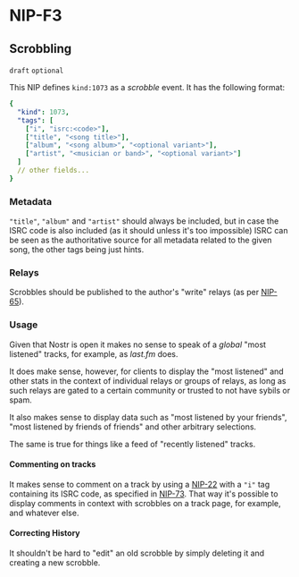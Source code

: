 NIP-F3
======

Scrobbling
----------

`draft` `optional`

This NIP defines `kind:1073` as a _scrobble_ event. It has the following format:

```yaml
{
  "kind": 1073,
  "tags": [
    ["i", "isrc:<code>"],
    ["title", "<song title>"],
    ["album", "<song album>", "<optional variant>"],
    ["artist", "<musician or band>", "<optional variant>"]
  ]
  // other fields...
}
```

### Metadata

`"title"`, `"album"` and `"artist"` should always be included, but in case the ISRC code is also included (as it should unless it's too impossible) ISRC can be seen as the authoritative source for all metadata related to the given song, the other tags being just hints.

### Relays

Scrobbles should be published to the author's "write" relays (as per [NIP-65](65.md)).

### Usage

Given that Nostr is open it makes no sense to speak of a _global_ "most listened" tracks, for example, as _last.fm_ does.

It does make sense, however, for clients to display the "most listened" and other stats in the context of individual relays or groups of relays, as long as such relays are gated to a certain community or trusted to not have sybils or spam.

It also makes sense to display data such as "most listened by your friends", "most listened by friends of friends" and other arbitrary selections.

The same is true for things like a feed of "recently listened" tracks.

#### Commenting on tracks

It makes sense to comment on a track by using a [NIP-22](22.md) with a `"i"` tag containing its ISRC code, as specified in [NIP-73](73.md). That way it's possible to display comments in context with scrobbles on a track page, for example, and whatever else.

#### Correcting History

It shouldn't be hard to "edit" an old scrobble by simply deleting it and creating a new scrobble.
